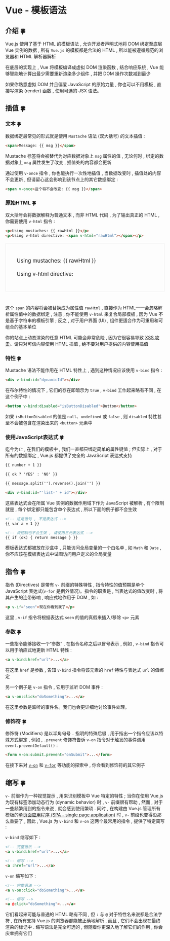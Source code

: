 # Vue - 模板语法










<extoc></extoc>

## 介绍  🍀

Vue.js 使用了基于 HTML 的模板语法 , 允许开发者声明式地将 DOM 绑定至底层 Vue 实例的数据 , 所有 `Vue.js` 的模板都是合法的 HTML , 所以能被遵循规范的浏览器和 HTML 解析器解析

在底层的实现上 , Vue 将模板编译成虚拟 DOM 渲染函数 , 结合响应系统 , Vue 能够智能地计算出最少需要重新渲染多少组件 , 并把 DOM 操作次数减到最少

如果你熟悉虚拟 DOM 并且偏爱 JavaScript 的原始力量 , 你也可以不用模板 , 直接写渲染 (render) 函数 , 使用可选的 JSX 语法。

## 插值  🍀

### 文本  🍀

数据绑定最常见的形式就是使用 `Mustache` 语法 (双大括号) 的文本插值 : 

```html
<span>Message: {{ msg }}</span>
```

Mustache 标签将会被替代为对应数据对象上 `msg` 属性的值 , 无论何时 , 绑定的数据对象上 `msg` 属性发生了改变 , 插值处的内容都会更新

通过使用 `v-once` 指令 , 你也能执行一次性地插值 , 当数据改变时 , 插值处的内容不会更新 , 但请留心这会影响到该节点上的其它数据绑定 : 

```html
<span v-once>这个将不会改变: {{ msg }}</span>
```

### 原始HTML  🍀

双大括号会将数据解释为普通文本 , 而非 HTML 代码 , 为了输出真正的 HTML , 你需要使用 `v-html` 指令 : 

```html
<p>Using mustaches: {{ rawHtml }}</p>
<p>Using v-html directive: <span v-html="rawHtml"></span></p>
```

<div id="app" style="border: 1px solid #eee;border-radius: 2px;padding: 25px 35px;margin-top: 1em;margin-bottom: 40px;font-size: 1.2em;line-height: 1.5em;-webkit-user-select: none;user-select: none;overflow-x: auto;">
<p>Using mustaches: {{ rawHtml }}</p>
<p>Using v-html directive: <span v-html="rawHtml"></span></p>
</div>

这个 `span` 的内容将会被替换成为属性值 `rawHtml` , 直接作为 HTML——会忽略解析属性值中的数据绑定 , 注意 , 你不能使用 `v-html` 来复合局部模板 , 因为 Vue 不是基于字符串的模板引擎 ; 反之 , 对于用户界面 (UI) , 组件更适合作为可重用和可组合的基本单位

你的站点上动态渲染的任意 HTML 可能会非常危险 , 因为它很容易导致 [XSS 攻击](https://en.wikipedia.org/wiki/Cross-site_scripting)。请只对可信内容使用 HTML 插值 , 绝不要对用户提供的内容使用插值

### 特性  🍀

Mustache 语法不能作用在 HTML 特性上 , 遇到这种情况应该使用 `v-bind` 指令 : 

```html
<div v-bind:id="dynamicId"></div>
```

在布尔特性的情况下 , 它们的存在即暗示为 `true` , `v-bind` 工作起来略有不同 , 在这个例子中 :

```html
<button v-bind:disabled="isButtonDisabled">Button</button>
```

如果 `isButtonDisabled` 的值是 `null`、`undefined` 或 `false` , 则 `disabled` 特性甚至不会被包含在渲染出来的 `<button>` 元素中

### 使用JavaScript表达式  🍀

迄今为止 , 在我们的模板中 , 我们一直都只绑定简单的属性键值 ; 但实际上 , 对于所有的数据绑定 , Vue.js 都提供了完全的 JavaScript 表达式支持

```html
{{ number + 1 }}

{{ ok ? 'YES' : 'NO' }}

{{ message.split('').reverse().join('') }}

<div v-bind:id="'list-' + id"></div>
```

这些表达式会在所属 Vue 实例的数据作用域下作为 JavaScript 被解析 , 有个限制就是 , 每个绑定都只能包含单个表达式 , 所以下面的例子都不会生效

```html
<!-- 这是语句 , 不是表达式 -->
{{ var a = 1 }}

<!-- 流控制也不会生效 , 请使用三元表达式 -->
{{ if (ok) { return message } }}
```

模板表达式都被放在沙盒中 , 只能访问全局变量的一个白名单 , 如 `Math` 和 `Date` , 你不应该在模板表达式中试图访问用户定义的全局变量

## 指令  🍀

指令 (Directives) 是带有 `v-` 前缀的特殊特性 , 指令特性的值预期是单个 JavaScript 表达式(`v-for` 是例外情况)。指令的职责是 , 当表达式的值改变时 , 将其产生的连带影响 , 响应式地作用于 DOM , 如 : 

```html
<p v-if="seen">现在你看到我了</p>
```

这里 , `v-if` 指令将根据表达式 `seen` 的值的真假来插入/移除 `<p>` 元素

### 参数  🍀

一些指令能够接收一个“参数” , 在指令名称之后以冒号表示 , 例如 , `v-bind` 指令可以用于响应式地更新 HTML 特性 : 

```html
<a v-bind:href="url">...</a>
```

在这里 `href` 是参数 , 告知 `v-bind` 指令将该元素的 `href` 特性与表达式 `url` 的值绑定

另一个例子是 `v-on` 指令 , 它用于监听 DOM 事件 :

```html
<a v-on:click="doSomething">...</a>
```

在这里参数是监听的事件名。我们也会更详细地讨论事件处理。

### 修饰符  🍀

修饰符 (Modifiers) 是以半角句号 `.` 指明的特殊后缀 , 用于指出一个指令应该以特殊方式绑定 , 例如 , `.prevent` 修饰符告诉 `v-on` 指令对于触发的事件调用 `event.preventDefault()` : 

```html
<form v-on:submit.prevent="onSubmit">...</form>
```

在接下来对 [`v-on`](https://cn.vuejs.org/v2/guide/events.html#%E4%BA%8B%E4%BB%B6%E4%BF%AE%E9%A5%B0%E7%AC%A6) 和 [`v-for`](https://cn.vuejs.org/v2/guide/forms.html#%E4%BF%AE%E9%A5%B0%E7%AC%A6) 等功能的探索中 , 你会看到修饰符的其它例子

## 缩写  🍀

`v-` 前缀作为一种视觉提示 , 用来识别模板中 Vue 特定的特性 ; 当你在使用 Vue.js 为现有标签添加动态行为 (dynamic behavior) 时 , `v-` 前缀很有帮助 , 然而 , 对于一些频繁用到的指令来说 , 就会感到使用繁琐 . 同时 , 在构建由 Vue.js 管理所有模板的[单页面应用程序 (SPA - single page application)](https://en.wikipedia.org/wiki/Single-page_application) 时 , `v-` 前缀也变得没那么重要了 , 因此 , Vue.js 为 `v-bind` 和 `v-on` 这两个最常用的指令 , 提供了特定简写 : 

`v-bind` 缩写如下 : 

```html
<!-- 完整语法 -->
<a v-bind:href="url">...</a>

<!-- 缩写 -->
<a :href="url">...</a>
```

`v-on` 缩写如下 : 

```html
<!-- 完整语法 -->
<a v-on:click="doSomething">...</a>

<!-- 缩写 -->
<a @click="doSomething">...</a>
```

它们看起来可能与普通的 HTML 略有不同 , 但 `:` 与 `@` 对于特性名来说都是合法字符 , 在所有支持 Vue.js 的浏览器都能被正确地解析 , 而且 , 它们不会出现在最终渲染的标记中 . 缩写语法是完全可选的 , 但随着你更深入地了解它们的作用 , 你会庆幸拥有它们